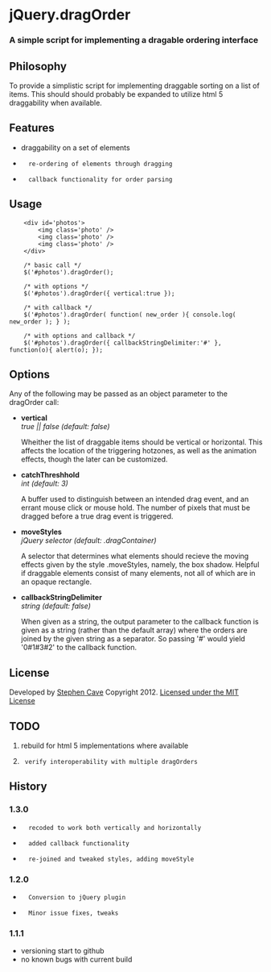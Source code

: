 
# 	jQuery.dragOrder
### A simple script for implementing a dragable ordering interface

## 	Philosophy
To provide a simplistic script for implementing draggable sorting on a list of items. 
This should should probably be expanded to utilize html 5 draggability when available. 

## 	Features
*	draggability on a set of elements
*       re-ordering of elements through dragging
*       callback functionality for order parsing

##      Usage

        <div id='photos'>
            <img class='photo' />
            <img class='photo' />
            <img class='photo' />
        </div>

        /* basic call */
        $('#photos').dragOrder();

        /* with options */
        $('#photos').dragOrder({ vertical:true });

        /* with callback */
        $('#photos').dragOrder( function( new_order ){ console.log( new_order ); } );

        /* with options and callback */
        $('#photos').dragOrder({ callbackStringDelimiter:'#' }, function(o){ alert(o); });

##      Options
Any of the following may be passed as an object parameter to the dragOrder call:
<ul>
<li><b>vertical</b><br><i>true || false (default: false)</i>
<p>Wheither the list of draggable items should be vertical or horizontal. This affects the location of the triggering hotzones, as well as the animation effects, though the later can be customized.</p>

<li><b>catchThreshhold</b><br><i>int (default: 3)</i>
<p>A buffer used to distinguish between an intended drag event, and an errant mouse click or mouse hold. The number of pixels that must be dragged before a true drag event is triggered.</p>

<li><b>moveStyles</b><br><i>jQuery selector (default: .dragContainer)</i> 
<p>A selector that determines what elements should recieve the moving effects given by the style .moveStyles, namely, the box shadow. Helpful if draggable elements consist of many elements, not all of which are in an opaque rectangle.</p>

<li><b>callbackStringDelimiter</b><br><i>string (default: false)</i>
<p>When given as a string, the output parameter to the callback function is given as a string (rather than the default array) where the orders are joined by the given string as a separator. So passing '#' would yield '0#1#3#2' to the callback function.</p>
</ul>

## 	License
Developed by [Stephen Cave](sccave@gmail.com) Copyright 2012. 
[Licensed under the MIT License](http://opensource.org/licenses/mit-license.php)

##	TODO
1.	rebuild for html 5 implementations where available
2.      verify interoperability with multiple dragOrders

## 	History
### 1.3.0
*       recoded to work both vertically and horizontally
*       added callback functionality
*       re-joined and tweaked styles, adding moveStyle

### 1.2.0
*       Conversion to jQuery plugin
*       Minor issue fixes, tweaks

### 1.1.1
* 	versioning start to github
* 	no known bugs with current build
